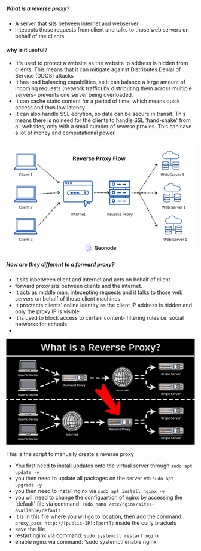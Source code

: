 ##### What is a reverse proxy?
- A server that sits between internet and webserver
- intecepts those requests from client and talks to those web servers on behalf of the clients 
#### why is it useful?
- It's used to protect a website as the website ip address is hidden from clients. This means that it can mitigate against Distributes Denial of Service (DDOS) attacks
- It has load balancing capabilities, so it can balance a large amount of incoming requests (network traffic) by distributing them across multiple servers- prevents one server being overloaded.
- It can cache static content for a period of time, which means quick access and thus low latency 
- It can also handle SSL ecrytion, so data can be secure in transit. This means there is no need for the clients to handle SSL 'hand-shake' from all websites, only with a small number of reverse proxies. This can save a lot of money and computational power. 


![reverse-proxy](../Pictures/reverse-proxy.png)




##### How are they different to a forward proxy?
- It sits inbetween client and internet and acts on behalf of client
- forward  proxy sits between clients and the internet. 
- It acts as middle man, intecepting requests and it talks to those web servers on behalf of those client machines
- It proctects clients' online identity as the client IP address is hidden and only the proxy IP is visible 
- It is used to block access to certain content- filtering rules i.e. social networks for schools 
- 
  
![Forward-proxy](../Pictures/forward-proxy.jpg)


This is the script to manually create a reverse proxy 

- You first need to install updates onto the virtual server through `sudo apt update -y`
- you then need to update all packages on the server via `sudo apt upgrade -y`
- you then need to install nginx via `sudo apt install nginx -y`
- you will need to change the configuartion of nginx by accessing the 'default' file via command: `sudo nano /etc/nginx/sites-available/default`
- It is in this file where you will go to location, then add the command: `proxy_pass http://[public-IP]:[port];` inside the curly brackets
- save the file
- restart nginx via command: `sudo systemctl restart nginx`
- enable nginx via command: 'sudo systemctl enable nginx'
  